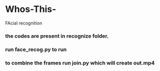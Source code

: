 # Whos-This-
FAcial recognition
### the codes are present in recognize folder.
### run face_recog.py to run
### to combine the frames run join.py which will create out.mp4

